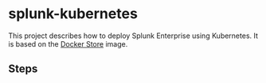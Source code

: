 # splunk-kubernetes
This project describes how to deploy Splunk Enterprise using Kubernetes. It is based on the [Docker Store](https://store.docker.com/images/splunk) image.

## Steps
### 
